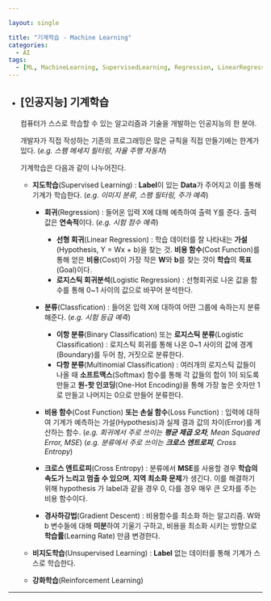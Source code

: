 ```yaml
---

layout: single

title: "기계학습 - Machine Learning"
categories:
  - AI
tags:
  - [ML, MachineLearning, SupervisedLearning, Regression, LinearRegression, LogisticRegression, Classification, BinaryClassification, MultinomialClassification, CostFunction, CrossEntropy, GradientDescent]
---
```


- ## [인공지능] 기계학습

  컴퓨터가 스스로 학습할 수 있는 알고리즘과 기술을 개발하는 인공지능의 한 분야.

  개발자가 직접 작성하는 기존의 프로그래밍은 많은 규칙을 직접 만들기에는 한계가 있다. (*e.g. 스팸 메세지 필터링, 자율 주행 자동차*)

  

  기계학습은 다음과 같이 나누어진다.

  
  
  - **지도학습**(Supervised Learning) : **Label**이 있는 **Data**가 주어지고 이를 통해 기계가 학습한다. (*e.g. 이미지 분류, 스팸 필터링, 주가 예측*)
  
    - **회귀**(Regression) : 들어온 입력 X에 대해 예측하여 출력 Y를 준다. 출력 값은 **연속적**이다. (*e.g. 시험 점수 예측*)
  
      - **선형 회귀**(Linear Regression) : 학습 데이터를 잘 나타내는 **가설**(Hypothesis, Y = Wx + b)을 찾는 것. **비용 함수**(Cost Function)를 통해 얻은 **비용**(Cost)이 가장 작은 **W**와 **b**를 찾는 것이 **학습**의 **목표**(Goal)이다.
      - **로지스틱 회귀분석**(Logistic Regression) : 선형회귀로 나온 값을 함수를 통해 0~1 사이의 값으로 바꾸어 분석한다.
      
    - **분류**(Classfication) : 들어온 입력 X에 대하여 어떤 그룹에 속하는지 분류해준다. (*e.g. 시험 등급 예측*)
  
      - **이항 분류**(Binary Classification) 또는 **로지스틱 분류**(Logistic Classification) : 로지스틱 회귀를 통해 나온 0~1 사이의 값에 경계(Boundary)를 두어 참, 거짓으로 분류한다.
      - **다항 분류**(Multinomial Classification) : 여러개의 로지스틱 값들이 나올 때 **소프트맥스**(Softmax) 함수를 통해 각 값들의 합이 1이 되도록 만들고 **원-핫 인코딩**(One-Hot Encoding)을 통해 가장 높은 숫자만 1로 만들고 나머지는 0으로 만들어 분류한다.
  
    - **비용 함수**(Cost Function) **또는 손실 함수**(Loss Function) : 입력에 대하여 기계가 예측하는 가설(Hypothesis)과 실제 결과 값의 차이(Error)를 계산하는 함수. (*e.g. 회귀에서 주로 쓰이는 **평균 제곱 오차**, Mean Squared Error, MSE*) (*e.g. 분류에서 주로 쓰이는 **크로스 엔트로피**, Cross Entropy*)
  
    - **크로스 엔트로피**(Cross Entropy) : 분류에서 **MSE**를 사용할 경우 **학습의 속도가 느리고 멈출 수 있으며**, **지역 최소화 문제**가 생긴다.  이를 해결하기 위해 hypothesis 가 label과 같을 경우 0, 다를 경우 매우 큰 오차를 주는 비용 함수이다.
  
    - **경사하강법**(Gradient Descent) : 비용함수를 최소화 하는 알고리즘. W와 b 변수들에 대해 **미분**하여 기울기 구하고, 비용을 최소화 시키는 방향으로 **학습률**(Learning Rate) 만큼 변경한다. 
  
      
  
  - **비지도학습**(Unsupervised Learning) : **Label** 없는 데이터를 통해 기계가 스스로 학습한다.
  
  - **강화학습**(Reinforcement Learning)
  
  
  





---

  

